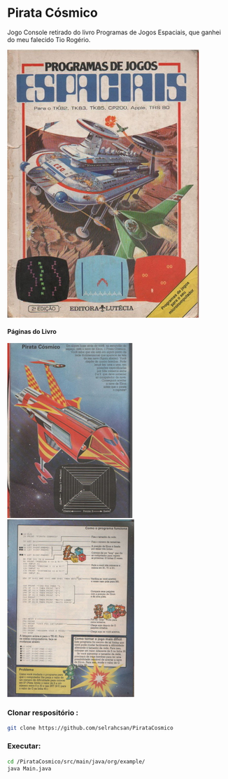 #  Pirata Cósmico
Jogo Console retirado do livro Programas de Jogos Espaciais, que ganhei do meu falecido Tio Rogério.

![Capa do Livro](01.jpg)

#### Páginas do Livro
![Capa do Livro](02.jpg) ![Capa do Livro](03.jpg)

### Clonar respositório :
```bash
git clone https://github.com/selrahcsan/PirataCosmico  
```
### Executar:
```bash
cd /PirataCosmico/src/main/java/org/example/
java Main.java
```